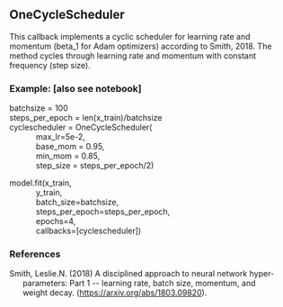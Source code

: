 ## OneCycleScheduler

This callback implements a cyclic scheduler for learning rate and momentum (beta_1 for Adam optimizers) according to Smith, 2018.
The method cycles through learning rate and momentum with constant frequency (step size). 

### Example: [also see notebook]
batchsize = 100<br/>
steps_per_epoch = len(x_train)/batchsize<br/>
cyclescheduler = OneCycleScheduler(<br/>
&nbsp;&nbsp;&nbsp;&nbsp;&nbsp;&nbsp;&nbsp;&nbsp;&nbsp;&nbsp;&nbsp;&nbsp;max_lr=5e-2,<br/>
&nbsp;&nbsp;&nbsp;&nbsp;&nbsp;&nbsp;&nbsp;&nbsp;&nbsp;&nbsp;&nbsp;&nbsp;base_mom = 0.95,<br/>
&nbsp;&nbsp;&nbsp;&nbsp;&nbsp;&nbsp;&nbsp;&nbsp;&nbsp;&nbsp;&nbsp;&nbsp;min_mom = 0.85,<br/>
&nbsp;&nbsp;&nbsp;&nbsp;&nbsp;&nbsp;&nbsp;&nbsp;&nbsp;&nbsp;&nbsp;&nbsp;step_size = steps_per_epoch/2)<br/>
                        
model.fit(x_train,<br/>
&nbsp;&nbsp;&nbsp;&nbsp;&nbsp;&nbsp;&nbsp;&nbsp;&nbsp;&nbsp;&nbsp;&nbsp;y_train,<br/> 
&nbsp;&nbsp;&nbsp;&nbsp;&nbsp;&nbsp;&nbsp;&nbsp;&nbsp;&nbsp;&nbsp;&nbsp;batch_size=batchsize,<br/> 
&nbsp;&nbsp;&nbsp;&nbsp;&nbsp;&nbsp;&nbsp;&nbsp;&nbsp;&nbsp;&nbsp;&nbsp;steps_per_epoch=steps_per_epoch,<br/>
&nbsp;&nbsp;&nbsp;&nbsp;&nbsp;&nbsp;&nbsp;&nbsp;&nbsp;&nbsp;&nbsp;&nbsp;epochs=4,<br/>
&nbsp;&nbsp;&nbsp;&nbsp;&nbsp;&nbsp;&nbsp;&nbsp;&nbsp;&nbsp;&nbsp;&nbsp;callbacks=[cyclescheduler])<br/>


### References
Smith, Leslie.N. (2018) A disciplined approach to neural network hyper- <br/>
&nbsp;&nbsp;&nbsp;&nbsp;&nbsp;&nbsp;parameters: Part 1 -- learning rate, batch size, momentum, and <br/>
&nbsp;&nbsp;&nbsp;&nbsp;&nbsp;&nbsp;weight decay. (https://arxiv.org/abs/1803.09820).
